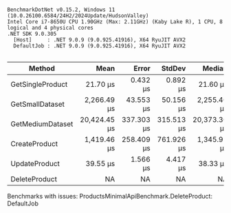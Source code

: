 ```

BenchmarkDotNet v0.15.2, Windows 11 (10.0.26100.6584/24H2/2024Update/HudsonValley)
Intel Core i7-8650U CPU 1.90GHz (Max: 2.11GHz) (Kaby Lake R), 1 CPU, 8 logical and 4 physical cores
.NET SDK 9.0.305
  [Host]     : .NET 9.0.9 (9.0.925.41916), X64 RyuJIT AVX2
  DefaultJob : .NET 9.0.9 (9.0.925.41916), X64 RyuJIT AVX2


```
| Method           | Mean         | Error      | StdDev     | Median       | Gen0      | Gen1      | Gen2      | Allocated   |
|----------------- |-------------:|-----------:|-----------:|-------------:|----------:|----------:|----------:|------------:|
| GetSingleProduct |     21.70 μs |   0.432 μs |   0.892 μs |     21.60 μs |    2.6855 |         - |         - |     11.3 KB |
| GetSmallDataset  |  2,266.49 μs |  43.553 μs |  50.156 μs |  2,255.40 μs |  109.3750 |  109.3750 |  109.3750 |   729.93 KB |
| GetMediumDataset | 20,424.45 μs | 337.303 μs | 315.513 μs | 20,373.30 μs | 1500.0000 | 1437.5000 | 1031.2500 | 10189.27 KB |
| CreateProduct    |  1,419.46 μs | 258.409 μs | 761.926 μs |  1,345.91 μs |    3.4180 |    0.4883 |         - |    14.41 KB |
| UpdateProduct    |     39.55 μs |   1.566 μs |   4.417 μs |     38.33 μs |    3.4180 |         - |         - |     14.4 KB |
| DeleteProduct    |           NA |         NA |         NA |           NA |        NA |        NA |        NA |          NA |

Benchmarks with issues:
  ProductsMinimalApiBenchmark.DeleteProduct: DefaultJob
